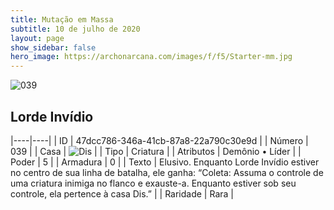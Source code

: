 ```yaml
---
title: Mutação em Massa
subtitle: 10 de julho de 2020
layout: page
show_sidebar: false
hero_image: https://archonarcana.com/images/f/f5/Starter-mm.jpg
---
```


![039](https://cdn.keyforgegame.com/media/card_front/pt/479_039_R9HXV4CVV288_pt.png)

## Lorde Invídio

|----|----|
| ID | 47dcc786-346a-41cb-87a8-22a790c30e9d |
| Número | 039 |
| Casa | ![Dis](https://archonarcana.com/images/thumb/e/e8/Dis.png/22px-Dis.png "Dis") |
| Tipo | Criatura |
| Atributos | Demônio • Líder |
| Poder | 5 |
| Armadura | 0 |
| Texto | Elusivo.   Enquanto Lorde Invídio estiver no centro   de sua linha de batalha, ele ganha: “Coleta: Assuma o controle de uma criatura inimiga no flanco e exauste-a. Enquanto estiver sob seu controle, ela pertence à casa Dis.” |
| Raridade | Rara |
